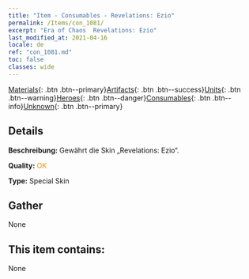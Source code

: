 ```yaml
---
title: "Item - Consumables - Revelations: Ezio"
permalink: /Items/con_1081/
excerpt: "Era of Chaos  Revelations: Ezio"
last_modified_at: 2021-04-16
locale: de
ref: "con_1081.md"
toc: false
classes: wide
---
```

 [Materials](/de/Items/){: .btn .btn--primary}[Artifacts](/de/Items/Artifacts/){: .btn .btn--success}[Units](/de/Items/Units/){: .btn .btn--warning}[Heroes](/de/Items/Heroes/){: .btn .btn--danger}[Consumables](/de/Items/Consumables/){: .btn .btn--info}[Unknown](/de/Items/Unknown/){: .btn .btn--primary}

## Details
 **Beschreibung:** Gewährt die Skin „Revelations: Ezio“.

 **Quality:** <span style="color: #FF8C00">OK</span>

 **Type:** Special Skin

## Gather

  None

## This item contains:

  None


